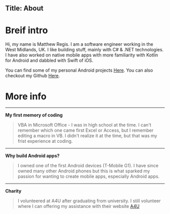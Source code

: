 Title: About
---
# Breif intro

Hi, my name is Matthew Regis. I am a software engineer working in the West Midlands, UK. I like building stuff, mainly with C# & .NET technologies. I have also worked on native mobile apps with more familiarity with Kotlin for Android and dabbled with Swift of iOS. 

You can find some of my personal Android projects [Here](https://play.google.com/store/apps/developer?id=Regis). You can also checkout my Github [Here](https://github.com/reggieray).

# More info

<hr />

**My first memory of coding**

> VBA in Microsoft Office - I was in high school at the time. I can't remember which one came first Excel or Access, but I remember editing a macro in VB. I didn't realize it at the time, but that was my frist experience at coding.

<hr />

**Why build Android apps?**

> I owned one of the first Android devices (T-Mobile G1). I have since owned many other Android phones but this is what sparked my passion for wanting to create mobile apps, especially Android apps. 

<hr />

**Charity**

>  I volunteered at A4U after graduating from university. I still volunteer where I can offering my assistance with their website [A4U](http://a4u.org.uk/)